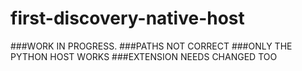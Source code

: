 # first-discovery-native-host

###WORK IN PROGRESS.
###PATHS NOT CORRECT
###ONLY THE PYTHON HOST WORKS
###EXTENSION NEEDS CHANGED TOO
